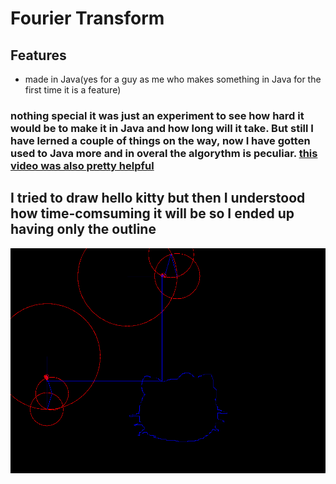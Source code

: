 # Fourier Transform


## Features

- made in Java(yes for a guy as me who makes something in Java for the first time it is a feature)


###  nothing special it was just an experiment to see how hard it would be to make it in Java and how long will it take. But still I have lerned a couple of things on the way, now I have gotten used to Java more and in overal the algorythm is peculiar. [this video was also pretty helpful](https://www.youtube.com/watch?v=MY4luNgGfms&ab_channel=TheCodingTrain)

## I tried to draw hello kitty but then I understood how time-comsuming it will be so I ended up having only the outline

![image info](./pictures/image.png)